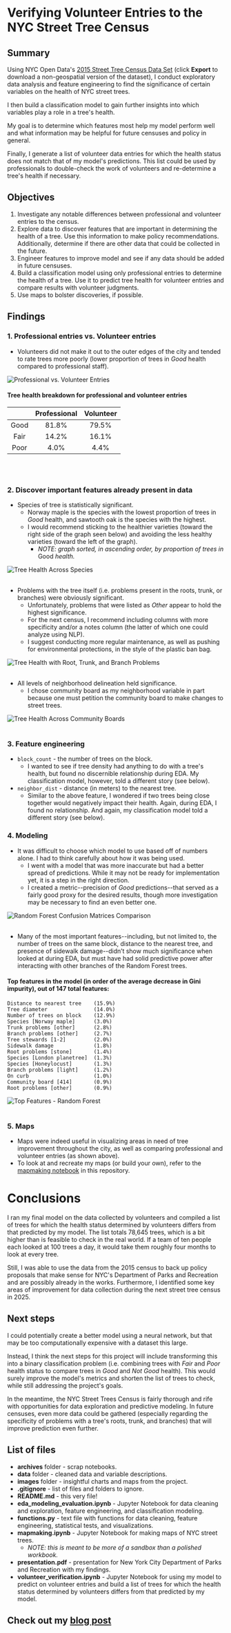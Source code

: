 # Verifying Volunteer Entries to the NYC Street Tree Census

## Summary
Using NYC Open Data's [2015 Street Tree Census Data Set](https://data.cityofnewyork.us/Environment/2015-Street-Tree-Census-Tree-Data/pi5s-9p35) (click **Export** to download a non-geospatial version of the dataset), I conduct exploratory data analysis and feature engineering to find the significance of certain variables on the health of NYC street trees.

I then build a classification model to gain further insights into which variables play a role in a tree's health.

My goal is to determine which features most help my model perform well and what information may be helpful for future censuses and policy in general.

Finally, I generate a list of volunteer data entries for which the health status does not match that of my model's predictions. This list could be used by professionals to double-check the work of volunteers and re-determine a tree's health if necessary.

## Objectives
1. Investigate any notable differences between professional and volunteer entries to the census.
2. Explore data to discover features that are important in determining the health of a tree. Use this information to make policy recommendations. Additionally, determine if there are other data that could be collected in the future.
3. Engineer features to improve model and see if any data should be added in future censuses.
4. Build a classification model using only professional entries to determine the health of a tree. Use it to predict tree health for volunteer entries and compare results with volunteer judgments.
5. Use maps to bolster discoveries, if possible.

## Findings

### 1. Professional entries vs. Volunteer entries

- Volunteers did not make it out to the outer edges of the city and tended to rate trees more poorly (lower proportion of trees in *Good* health compared to professional staff).

![Professional vs. Volunteer Entries](images/maps/pro_vol_comparison.png)

#### Tree health breakdown for professional and volunteer entries
|      | Professional | Volunteer |
|:----:|:------------:|:---------:|
| Good | 81.8%        | 79.5%     |
| Fair | 14.2%        | 16.1%     |
| Poor | 4.0%         | 4.4%      |

<br/><br/>
### 2. Discover important features already present in data

- Species of tree is statistically significant.
    - Norway maple is the species with the lowest proportion of trees in *Good* health, and sawtooth oak is the species with the highest.
    - I would recommend sticking to the healthier varieties (toward the right side of the graph seen below) and avoiding the less healthy varieties (toward the left of the graph).
        - *NOTE: graph sorted, in ascending order, by proportion of trees in* Good *health.*

![Tree Health Across Species](images/charts/health_species_barstack.png)
<br/><br/>
- Problems with the tree itself (i.e. problems present in the roots, trunk, or branches) were obviously significant.
    - Unfortunately, problems that were listed as *Other* appear to hold the highest significance.
    - For the next census, I recommend including columns with more specificity and/or a notes column (the latter of which one could analyze using NLP).
    - I suggest conducting more regular maintenance, as well as pushing for environmental protections, in the style of the plastic ban bag.

![Tree Health with Root, Trunk, and Branch Problems](images/charts/health_problems_3barstack.png)
<br/><br/>
- All levels of neighborhood delineation held significance.
    - I chose community board as my neighborhood variable in part because one must petition the community board to make changes to street trees.

![Tree Health Across Community Boards](images/charts/health_cb_barstack.png)
<br/><br/>
### 3. Feature engineering

- ```block_count``` - the number of trees on the block.
    - I wanted to see if tree density had anything to do with a tree's health, but found no discernible relationship during EDA. My classification model, however, told a different story (see below).
- ```neighbor_dist``` - distance (in meters) to the nearest tree.
    - Similar to the above feature, I wondered if two trees being close together would negatively impact their health. Again, during EDA, I found no relationship. And again, my classification model told a different story (see below).

### 4. Modeling

- It was difficult to choose which model to use based off of numbers alone. I had to think carefully about how it was being used.
    - I went with a model that was more inaccurate but had a better spread of predictions. While it may not be ready for implementation yet, it is a step in the right direction.
    - I created a metric--precision of *Good* predictions--that served as a fairly good proxy for the desired results, though more investigation may be necessary to find an even better one.

![Random Forest Confusion Matrices Comparison](images/charts/forest_cm_comparison.png)
<br/><br/>
- Many of the most important features--including, but not limited to, the number of trees on the same block, distance to the nearest tree, and presence of sidewalk damage--didn’t show much significance when looked at during EDA, but must have had solid predictive power after interacting with other branches of the Random Forest trees.

#### Top features in the model (in order of the average decrease in Gini impurity), out of 147 total features:
    Distance to nearest tree    (15.9%)
    Tree diameter               (14.0%)
    Number of trees on block    (12.9%)
    Species [Norway maple]      (3.0%)
    Trunk problems [other]      (2.8%)
    Branch problems [other]     (2.7%)
    Tree stewards [1-2]         (2.0%)
    Sidewalk damage             (1.8%)
    Root problems [stone]       (1.4%)
    Species [London planetree]  (1.3%)
    Species [Honeylocust]       (1.3%)
    Branch problems [light]     (1.2%)
    On curb                     (1.0%)  
    Community board [414]       (0.9%)
    Root problems [other]       (0.9%)

![Top Features - Random Forest](images/charts/final_model_feature_importances.png)
<br/><br/>
### 5. Maps

- Maps were indeed useful in visualizing areas in need of tree improvement throughout the city, as well as comparing professional and volunteer entries (as shown above).
- To look at and recreate my maps (or build your own), refer to the [mapmaking notebook](mapmaking.ipynb) in this repository.

# Conclusions
I ran my final model on the data collected by volunteers and compiled a list of trees for which the health status determined by volunteers differs from that predicted by my model. The list totals 78,645 trees, which is a bit higher than is feasible to check in the real world. If a team of ten people each looked at 100 trees a day, it would take them roughly four months to look at every tree.

Still, I was able to use the data from the 2015 census to back up policy proposals that make sense for NYC's Department of Parks and Recreation and are possibly already in the works. Furthermore, I identified some key areas of improvement for data collection during the next street tree census in 2025.

## Next steps
I could potentially create a better model using a neural network, but that may be too computationally expensive with a dataset this large.

Instead, I think the next steps for this project will include transforming this into a binary classification problem (i.e. combining trees with *Fair* and *Poor* health status to compare trees in *Good* and *Not Good* health). This would surely improve the model's metrics and shorten the list of trees to check, while still addressing the project's goals.

In the meantime, the NYC Street Trees Census is fairly thorough and rife with opportunities for data exploration and predictive modeling. In future censuses, even more data could be gathered (especially regarding the specificity of problems with a tree's roots, trunk, and branches) that will improve prediction even further.

## List of files
- **archives** folder - scrap notebooks.
- **data** folder - cleaned data and variable descriptions.
- **images** folder - insightful charts and maps from the project.
- **.gitignore** - list of files and folders to ignore.
- **README.md** - this very file!
- **eda_modeling_evaluation.ipynb** - Jupyter Notebook for data cleaning and exploration, feature engineering, and classification modeling.
- **functions.py** - text file with functions for data cleaning, feature engineering, statistical tests, and visualizations.
- **mapmaking.ipynb** - Jupyter Notebook for making maps of NYC street trees.
    - *NOTE: this is meant to be more of a sandbox than a polished workbook.*
- **presentation.pdf** - presentation for New York City Department of Parks and Recreation with my findings.
- **volunteer_verification.ipynb** - Jupyter Notebook for using my model to predict on volunteer entries and build a list of trees for which the health status determined by volunteers differs from that predicted by my model.

## Check out my [blog post](https://medium.com/@joshua.szymanowski/new-york-forest-rangers-d11b19e386a8)